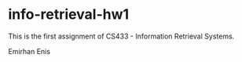 # info-retrieval-hw1

This is the first assignment of CS433 - Information Retrieval Systems. 

Emirhan
Enis